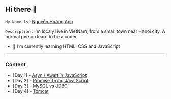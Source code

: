 ## Hi there 👋

`My Name Is` : [Nguyễn Hoàng Anh](https://www.facebook.com/ldcapt/)

`Description` : I'm localy live in VietNam, from a small town near Hanoi city. A normal person learn to be a coder.

- 🌱 I’m currently learning HTML, CSS and JavaScript

---


### Content

- [Day 1] - [Asyn / Await in JavaScript](Week%201/Day%201)
- [Day 2] - [Promise Trong Java Script](Week%201/Day%202)
- [Day 3] - [MySQL vs JDBC](Week%201/Day%203)
- [Day 4] - [Tomcat](Week%201/Day%204)
